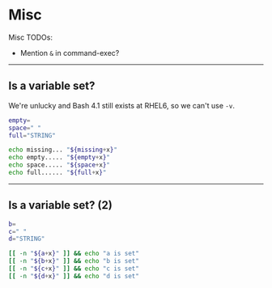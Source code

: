 
Misc
=======================================

Misc TODOs:
* Mention `&` in command-exec?

---

Is a variable set?
---------------------------------------

We're unlucky and Bash 4.1 still exists at RHEL6, so we can't use `-v`.

```bash
empty=
space=" "
full="STRING"

echo missing... "${missing+x}"
echo empty..... "${empty+x}"
echo space..... "${space+x}"
echo full...... "${full+x}"
```

---

Is a variable set? (2)
---------------------------------------

```bash
b=
c=" "
d="STRING"

[[ -n "${a+x}" ]] && echo "a is set"
[[ -n "${b+x}" ]] && echo "b is set"
[[ -n "${c+x}" ]] && echo "c is set"
[[ -n "${d+x}" ]] && echo "d is set"
```
